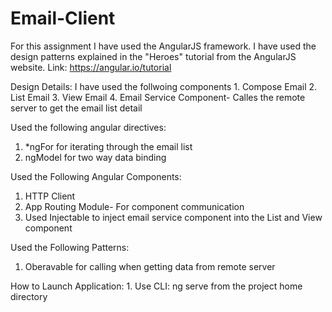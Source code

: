 # Email-Client
For this assignment I have used the AngularJS framework. 
I have used the design patterns explained in the "Heroes" tutorial from the AngularJS website.
Link: https://angular.io/tutorial

Design Details: 
  I have used the follwoing components
    1. Compose Email
    2. List Email
    3. View Email
    4. Email Service Component- Calles the remote server to get the email list detail
    
 Used the following angular directives:
  1. *ngFor for iterating through the email list
  2. ngModel for two way data binding 
 
 Used the Following Angular Components:
  1. HTTP Client
  2. App Routing Module- For component communication
  3. Used Injectable to inject email service component into the List and View component
 
 Used the Following Patterns:
  1. Oberavable for calling when getting data from remote server
  
  How to Launch Application:
    1. Use CLI: ng serve from the project home directory
    
 
